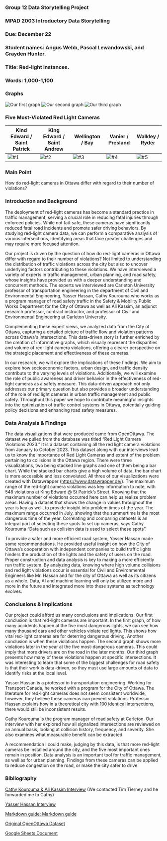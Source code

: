 ### Group 12 Data Storytelling Project

### MPAD 2003 Introductory Data Storytelling
### Due: December 22
### Student names: Angus Webb, Pascal Lewandowski, and Grayden Hunter.
### Title: Red-light instances.
### Words: 1,000-1,100

### Graphs
![Our first graph](./images/Graph-1.png)
![Our second graph](./images/Graph-2.png)
![Our third graph](./images/Graph-3.png)

### Five Most-Violated Red Light Cameras
| Kind Edward / Saint Patrick | King Edward / Saint Andrew | Wellington / Bay | Vanier / Presland | Walkley / Ryder |
| ----------- | ----------- | ----------- | ----------- | ----------- |
| ![#1](./images/IMG_20231216_145025847.jpg) | ![#2](./Images/IMG_20231216_145940353.jpg) | ![#3](./Images/IMG_20231216_152611368.jpg) | ![#4](./Images/IMG_20231216_155906535.jpg) | ![#5](./Images/IMG_20231216_163428305.jpg) |

### Main Point
How do red-light cameras in Ottawa differ with regard to their number of violations?

### Introduction and Background
The deployment of red-light cameras has become a standard practice in traffic management, serving a crucial role in reducing fatal injuries through enforced policies. While not fail-safe, these cameras have significantly reduced fatal road incidents and promote safer driving behaviors. By studying red-light camera data, we can perform a comparative analysis of various intersections, identifying areas that face greater challenges and may require more focused attention.

Our project is driven by the question of how do red-light cameras in Ottawa differ with regard to their number of violations? Not limited to understanding the distribution of traffic violations across the city but also to uncover underlying factors contributing to these violations. We have interviewed a variety of experts in traffic management, urban planning, and road safety, whose insights have provided us with a deeper understanding and concurrent methods. The experts we interviewed are Carleton University professor of transportation engineering in the department of Civil and Environmental Engineering, Yasser Hassan, Cathy Kourouma who works as a program manager of road safety traffic in the Safety & Mobility Public Works Department for the City of Ottawa as well as Ali Kassim, an adjunct research professor, contract instructor, and professor of Civil and Environmental Engineering at Carleton University.

Complementing these expert views, we analyzed data from the City of Ottawa, capturing a detailed picture of traffic flow and violation patterns across Ottawa's intersections. This data-driven story is further enriched by the creation of informative graphs, which visually represent the disparities and volume of red-light camera violations, offering a clearer perspective on the strategic placement and effectiveness of these cameras.

In our research, we will explore the implications of these findings. We aim to explore how socioeconomic factors, urban design, and traffic density contribute to the varying levels of violations. Additionally, we will examine the role of public awareness and driver behavior in the effectiveness of red-light cameras as a safety measure. This data-driven approach not only addresses our primary question but also provides a broader understanding of the role of red light cameras in urban traffic management and public safety. Throughout this paper we hope to contribute meaningful insights into the optimization of traffic control systems in Ottawa, potentially guiding policy decisions and enhancing road safety measures. 

### Data Analysis & Findings

The data visualizations that were produced came from OpenOttawa. The dataset we pulled from the database was titled “Red Light Camera Violations 2023.” It is a dataset containing all the red light camera violations from January to October 2023.
This dataset along with our interviews lead us to know the importance of Red Light Cameras and extent of the problem pertaining to collisions in the Ottawa region. There were three visualizations, two being stacked line graphs and one of them being a bar chart. While the stacked bar charts give a high volume of data, the bar chart is more accessible and less convoluted. All three of our visualizations were created with Datawrapper (https://www.datawrapper.de/). The maximum range of the red-light camera violations was key information to note, with 548 violations at King Edward @ St Patrick’s Street. Knowing that the maximum number of violations occurred here can help us realize problem areas. Having a dataset that shows the change in values throughout the year is key as well, to provide insight into problem times of the year. The maximum range occurred in July, showing that the summertime is the most dangerous time of the year. Correlating and comparing datasets is an integral part of selecting these spots to set up cameras, says Cathy Kourouma “Data such as collision data is used to select these spots”. 

To provide a safer and more efficient road system, Yasser Hassan made some recommendations. He provided useful insight on how the City of Ottawa’s cooperation with independent companies to build traffic lights hinders the production of the lights and the safety of users on the road. Proper construction and data analysis is key to making a more efficiently run traffic system.
By analyzing data, knowing where high volume collisions and red light violations occur is essential for Civil and Environmental Engineers like Mr. Hassan and for the city of Ottawa as well as its citizens as a whole. Data, AI and machine learning will only be utilized more and more in the future and integrated more into these systems as technology evolves.

### Conclusions & Implications
Our project could afford us many conclusions and implications. Our first conclusion is that red-light cameras are important. In the first graph, of how many accidents happen at the five most dangerous lights, we can see how many thousand cars and other vehicles violate red lights. This shows how vital red-light cameras are for deterring dangerous driving. Another conclusion is when these violations happen. The second graph shows more violations later in the year at the five most-dangerous cameras. This could imply that more drivers are on the road in the later months. Our third graph presents how many of these violations happen at specific intersections. It was interesting to learn that some of the biggest challenges for road safety is that their work is data-driven, so they must use large amounts of data to identify risks at the local level. 

Yasser Hassan is a professor in transportation engineering. Working for Transport Canada, he worked with a program for the City of Ottawa. The literature for red-light cameras does not seem consistent worldwide, however, they believe these cameras can prevent violations. Professor Hassan explains how in a theoretical city with 100 identical intersections, there would still be inconsistent results.

Cathy Kourouma is the program manager of road safety at Carleton. Our interview with her explored how all signalized intersections are reviewed on an annual basis, looking at collision history, frequency, and severity. She also examines what measurable benefit can be extracted. 

A recommendation I could make, judging by this data, is that more red-light cameras be installed around the city, and the five most important ones remain in position. Data analysis is an important tool for traffic management, as well as for urban planning. Findings from these cameras can be applied to reduce congestion on the road, or make the city safer to drive.

### Bibliography

[Cathy Kourouma & Ali Kassim Interview](https://ottawa.ca/en/city-hall/mayor-and-city-councillors/tim-tierney-councillor-ward-11-beacon-hill-cyrville) (We contacted Tim Tierney and he forwarded me to Cathy)

[Yasser Hassan Interview](https://carleton.ca/cee/profile/yasser-hassan/)

[Markdown guide: Markdown guide](markdownguide.org)

[Original OpenOttawa Dataset](https://open.ottawa.ca/datasets/ottawa::red-light-camera-violations-2023/explore)

[Google Sheets Document](https://docs.google.com/spreadsheets/d/1mApQ0AFGUMlbF4OrZMrWKW5Otq_Tb9qEg4cTug7qVeE/edit#gid=598565607)
